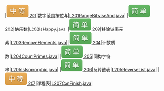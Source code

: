 |[![](./img/middle.svg) 201](https://leetcode-cn.com/problems/bitwise-and-of-numbers-range/)|数字范围按位与|[L201RangeBitwiseAnd.java](https://github.com/ybjx/Leetcode/blob/master/solution/src/main/java/com/ybjx/leetcode/solution/_0201_0300/L201RangeBitwiseAnd.java)|
|[![](./img/easy.svg) 202](https://leetcode-cn.com/problems/happy-number/)|快乐数|[L202IsHappy.java](https://github.com/ybjx/Leetcode/blob/master/solution/src/main/java/com/ybjx/leetcode/solution/_0201_0300/L202IsHappy.java)|
|[![](./img/easy.svg) 203](https://leetcode-cn.com/problems/remove-linked-list-elements/)|移除链表元素|[L203RemoveElements.java](https://github.com/ybjx/Leetcode/blob/master/solution/src/main/java/com/ybjx/leetcode/solution/_0201_0300/L203RemoveElements.java)|
|[![](./img/easy.svg) 204](https://leetcode-cn.com/problems/count-primes/)|计数质数|[L204CountPrimes.java](https://github.com/ybjx/Leetcode/blob/master/solution/src/main/java/com/ybjx/leetcode/solution/_0201_0300/L204CountPrimes.java)|
|[![](./img/easy.svg) 205](https://leetcode-cn.com/problems/isomorphic-strings/)|同构字符串|[L205IsIsomorphic.java](https://github.com/ybjx/Leetcode/blob/master/solution/src/main/java/com/ybjx/leetcode/solution/_0201_0300/L205IsIsomorphic.java)|
|[![](./img/easy.svg) 206](https://leetcode-cn.com/problems/reverse-linked-list/)|反转链表|[L205ReverseList.java](https://github.com/ybjx/Leetcode/blob/master/solution/src/main/java/com/ybjx/leetcode/solution/_0201_0300/L205ReverseList.java)|
|[![](./img/middle.svg) 207](https://leetcode-cn.com/problems/course-schedule/)|课程表|[L207CanFinish.java](https://github.com/ybjx/Leetcode/blob/master/solution/src/main/java/com/ybjx/leetcode/solution/_0201_0300/L207CanFinish.java)|
